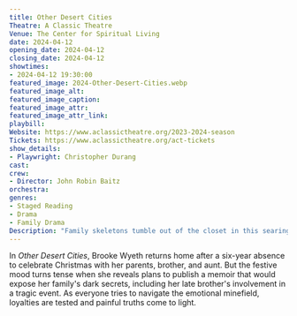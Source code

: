 ```yaml
---
title: Other Desert Cities
Theatre: A Classic Theatre
Venue: The Center for Spiritual Living
date: 2024-04-12
opening_date: 2024-04-12
closing_date: 2024-04-12
showtimes:
- 2024-04-12 19:30:00
featured_image: 2024-Other-Desert-Cities.webp
featured_image_alt: 
featured_image_caption: 
featured_image_attr: 
featured_image_attr_link: 
playbill:
Website: https://www.aclassictheatre.org/2023-2024-season
Tickets: https://www.aclassictheatre.org/act-tickets
show_details: 
- Playwright: Christopher Durang
cast:
crew:
- Director: John Robin Baitz
orchestra:
genres: 
- Staged Reading
- Drama
- Family Drama
Description: "Family skeletons tumble out of the closet in this searing drama, where the truth is both a bond and a battleground."
---
```

In *Other Desert Cities*, Brooke Wyeth returns home after a six-year absence to celebrate Christmas with her parents, brother, and aunt. But the festive mood turns tense when she reveals plans to publish a memoir that would expose her family's dark secrets, including her late brother's involvement in a tragic event. As everyone tries to navigate the emotional minefield, loyalties are tested and painful truths come to light.